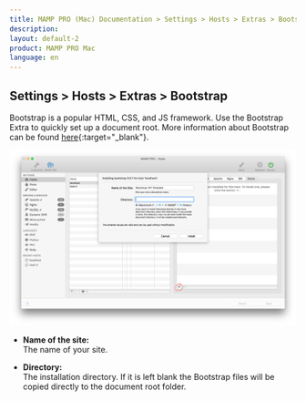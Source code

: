 ```yaml
---
title: MAMP PRO (Mac) Documentation > Settings > Hosts > Extras > Bootstrap
description: 
layout: default-2
product: MAMP PRO Mac
language: en
---
```


## Settings > Hosts > Extras > Bootstrap

Bootstrap is a popular HTML, CSS, and JS framework. Use the Bootstrap Extra to quickly set up a document root. More information about Bootstrap can be found [here](https://www.getbootstrap.com){:target="_blank"}.

![MAMP](BootStrap.png)

*  **Name of the site:**  
   The name of your site.
   
*  **Directory:**  
   The installation directory. If it is left blank the Bootstrap files will be copied directly to the document root folder. 



